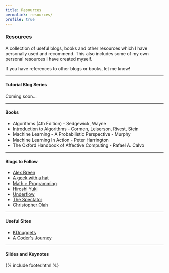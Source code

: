 ```yaml
---
title: Resources
permalink: resources/
profile: true
---
```


### Resources

A collection of useful blogs, books and other resources which I have personally
used and recommend. This also includes some of my own personal resources I have
created myself.

If you have references to other blogs or books, let me know!

***

#### Tutorial Blog Series
Coming soon...

***

#### Books
* Algorithms (4th Edition) - Sedgewick, Wayne
* Introduction to Algorithms - Cormen, Leiserson, Rivest, Stein
* Machine Learning - A Probabilistic Perspective - Murphy
* Machine Learning In Action - Peter Harrington
* The Oxford Handbook of Affective Computing - Rafael A. Calvo

***

#### Blogs to Follow
* [Alex Breen](http://www.breen.io)
* [A geek with a hat](http://swizec.com/blog/)
* [Math ∩ Programming](http://jeremykun.com/)
* [Hiroshi Yuki](http://www.hyuki.com/)
* [Underflow](http://underflow.fr/)
* [The Spectator](http://blog.shakirm.com/)
* [Christopher Olah](http://colah.github.io/)

***

#### Useful Sites
* [KDnuggets](http://www.kdnuggets.com/)
* [A Coder's Journey](http://www.acodersjourney.com/)

***

#### Slides and Keynotes

{% include footer.html %}
